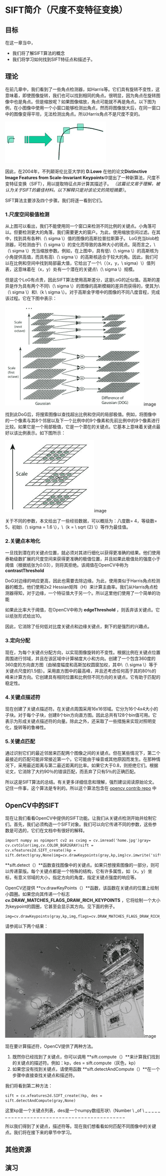 # SIFT简介（尺度不变特征变换）

## 目标

在这一章当中，

- 我们将了解SIFT算法的概念
- 我们将学习如何找到SIFT特征点和描述子。

## 理论

在前几章中，我们看到了一些角点检测器，如Harris等。它们具有旋转不变性，这意味着，即使图像旋转，我们也可以找到相同的角点。很明显，因为角点在旋转图像中也是角点。但是缩放呢？如果图像缩放，角点可能就不再是角点。以下图为例，在小图像中使用一个小窗口能够检测出角点，然而将图像放大后，在同一窗口中的图像变得平坦，无法检测出角点。所以Harris角点不是尺度不变的。

![sift_scale_invariant.jpg](img/bb7d34ddaeed5e9f1fb2388019d1e10c.jpg)

因此，在2004年，不列颠哥伦比亚大学的 **D.Lowe** 在他的论文**Distinctive Image Features from Scale-Invariant Keypoints**中提出了一种新算法，尺度不变特征变换（SIFT），用以提取特征点并计算其描述子。 *（这篇论文易于理解，被认为关于SIFT的最佳材料。以下解释只是对该论文的简短摘要）*。

SIFT算法主要涉及四个步骤。我们将逐一看到它们。

### 1.尺度空间极值检测

从上图可以看出，我们不能使用同一个窗口来检测不同比例的关键点。小角落可以。但要检测更大的角落，我们需要更大的窗户。为此，使用缩放空间过滤。在其中，找到具有各种\（\ sigma \）值的图像的高斯拉普拉斯算子。 LoG充当blob检测器，可检测由于\（\ sigma \）的变化而导致的各种大小的斑点。简而言之，\（\ sigma \）充当缩放参数。例如，在上图中，具有低\（\ sigma \）的高斯核为小角提供高值，而具有高\（\ sigma \）的高斯核适合于较大的角。因此，我们可以在比例和空间中找到局部最大值，它给出了一个\（（x，y，\ sigma）\）值列表，这意味着在（x，y）处有一个潜在的关键点\（\ sigma \）规模。

但是这个LoG有点贵，因此SIFT算法使用高斯差分，这是LoG的近似值。高斯的差异是作为具有两个不同\（\ sigma \）的图像的高斯模糊的差异而获得的，使其为\（\ sigma \）和\（k \ sigma \）。对于高斯金字塔中的图像的不同八度音程，完成该过程。它在下图中表示：

![sift_dog.jpg](img/c4ed5ae8e8eca957a15e00622f7ee089.jpg)image

找到此DoG后，将搜索图像以查找超出比例和空间的局部极值。例如，将图像中的一个像素与其8个邻居以及下一个比例中的9个像素和先前比例中的9个像素进行比较。如果它是一个局部极值，它是一个潜在的关键点。它基本上意味着关键点最好以该比例表示。如下图所示：

![sift_local_extrema.jpg](img/f21af1ffe77cb1ea77d71fe0340f1330.jpg)image

关于不同的参数，本文给出了一些经验数据，可以概括为：八度数= 4，等级数= 5，初始\（\ sigma = 1.6 \），\（k = \ sqrt {2} \）等作为最佳值。

### 2.关键点本地化

一旦找到潜在的关键点位置，就必须对其进行细化以获得更准确的结果。他们使用泰勒级数扩展的尺度空间来获得更准确的极值位置，并且如果此极值处的强度小于阈值（根据纸张为0.03），则将其拒绝。该阈值在OpenCV中称为 **contrastThreshold**

DoG对边缘的响应更高，因此也需要去除边缘。为此，使用类似于Harris角点检测器的概念。他们使用2x2 Hessian矩阵（H）来计算主曲率。我们从Harris角点检测器得知，对于边缘，一个特征值大于另一个。所以这里他们使用了一个简单的功能

如果此比率大于阈值，在OpenCV中称为 **edgeThreshold** ，则丢弃该关键点。它以纸张形式给出10。

因此，它消除了任何低对比度关键点和边缘关键点，剩下的是强烈的兴趣点。

### 3.定向分配

现在，为每个关键点分配方向，以实现图像旋转的不变性。根据比例在关键点位置周围进行邻域，并且在该区域中计算梯度大小和方向。创建了一个包含360度的360度的方向直方图（由梯度幅度和高斯加权圆窗加权，其中\（\ sigma \）等于关键点尺度的1.5倍）。采用直方图中的最高峰，并且还考虑任何高于其的80％的峰来计算方向。它创建具有相同位置和比例但不同方向的关键点。它有助于匹配的稳定性。

### 4.关键点描述符

现在创建了关键点描述符。在关键点周围采用16x16邻域。它分为16个4x4大小的子块。对于每个子块，创建8个bin方向直方图。因此总共有128个bin值可用。它表示为形成关键点描述符的向量。除此之外，还采取了一些措施来实现对照明变化，旋转等的鲁棒性。

### 5.关键点匹配

通过识别它们的最近邻居来匹配两个图像之间的关键点。但在某些情况下，第二个最接近的匹配可能非常接近第一个。它可能由于噪音或其他原因而发生。在那种情况下，采用最近距离与第二最近距离的比率。如果它大于0.8，则拒绝它们。根据论文，它消除了大约90％的错误匹配，而丢弃了只有5％的正确匹配。

所以这是SIFT算法的总结。有关更多详细信息和理解，强烈建议阅读原始论文。记住一件事，这个算法是专利的。所以这个算法包含在 [opencv contrib repo](https://github.com/opencv/opencv_contrib) 中

## OpenCV中的SIFT

现在让我们看看OpenCV中提供的SIFT功能。让我们从关键点检测开始并绘制它们。首先，我们必须构造一个SIFT对象。我们可以向它传递不同的参数，这些参数是可选的，它们在文档中有很好的解释。

```
import numpy as npimport cv2 as cvimg = cv.imread('home.jpg')gray= cv.cvtColor(img,cv.COLOR_BGR2GRAY)sift = cv.xfeatures2d.SIFT_create()kp = sift.detect(gray,None)img=cv.drawKeypoints(gray,kp,img)cv.imwrite('sift_keypoints.jpg',img)
```

**sift.detect（）**函数查找图像中的关键点。如果只想搜索图像的一部分，则可以传递蒙版。每个关键点都是一个特殊的结构，它有许多属性，如（x，y）坐标，有意义邻域的大小，指定方向的角度，指定关键点强度的响应等。

OpenCV还提供 **cv.drawKeyPoints（）**函数，该函数在关键点的位置上绘制小圆圈。如果您向其传递一个标志 **cv.DRAW_MATCHES_FLAGS_DRAW_RICH_KEYPOINTS** ，它将绘制一个大小为keypoint的圆圈，它甚至会显示其方向。见下面的例子。

```
img=cv.drawKeypoints(gray,kp,img,flags=cv.DRAW_MATCHES_FLAGS_DRAW_RICH_KEYPOINTS)cv.imwrite('sift_keypoints.jpg',img)
```

请参阅以下两个结果：

![sift_keypoints.jpg](img/821b79438911d8cc88bce2a919533e47.jpg)image

现在要计算描述符，OpenCV提供了两种方法。

1.  既然你已经找到了关键点，你可以调用 **sift.compute（）**来计算我们找到的关键点的描述符。例如：kp，des = sift.compute（灰色，kp）
2.  如果您没有找到关键点，请使用函数 **sift.detectAndCompute（）**在一个步骤中直接查找关键点和描述符。

我们将看到第二种方法：

```
sift = cv.xfeatures2d.SIFT_create()kp, des = sift.detectAndCompute(gray,None)
```

这里kp是一个关键点列表，des是一个numpy数组形状\（Number \ _of \ _ _ _ _ _ _ _ _ _ _ _ _ _ _ _ _ _ _ _ _ _ _ _ _ _ _ _ _ _ _ _ _ _ _ _ _ _ _ _ _ _ _ _

所以我们得到了关键点，描述符等。现在我们想看看如何匹配不同图像中的关键点。我们将在接下来的章节中学习。

## 其他资源

## 演习

